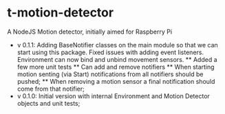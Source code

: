 # t-motion-detector
A NodeJS Motion detector, initially aimed for Raspberry Pi

* v 0.1.1: Adding BaseNotifier classes on the main module so that we can start using this package. Fixed issues with adding event listeners. Environment can now bind and unbind movement sensors.
** Added a few more unit tests
** Can add and remove notifiers
** When starting motion senting (via Start) notifications from all notifiers should be pushed;
** When removing a motion sensor a final notification should come from that notifier;
* v 0.1.0: Initial version with internal Environment and Motion Detector objects and unit tests;

